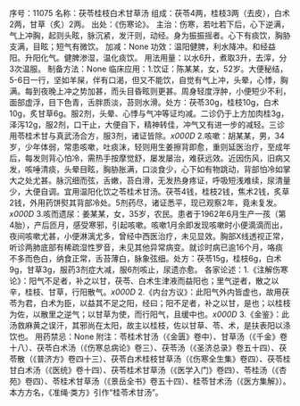 序号：11075
名称：茯苓桂枝白术甘草汤
组成：茯苓4两，桂枝3两（去皮），白术2两，甘草（炙）2两。
出处：《伤寒论》。
主治：伤寒，若吐若下后，心下逆满，气上冲胸，起则头眩，脉沉紧，发汗则，动经。身为振振摇者。心下有痰饮，胸胁支满，目眩；短气有微饮。
加减：None
功效：温阳健脾，利水降冲。和经益阳。升阳化气。健脾渗湿，温化痰饮。
用法用量：以水6升，煮取3升，去滓，分3次温服。
制备方法：None
临床应用：1.饮证：陈某某，女，52岁。大便秘结，5-6日一行，坚如羊屎，伴有口渴，但又不能饮，自觉有气上冲，头晕，心悸，胸满。每到夜晚上冲之势加甚，而头目昏眩则更甚。周身轻度浮肿，小便短少不利，面部虚浮，目下色青，舌胖质淡，苔则水滑。处方：茯苓30g，桂枝10g，白术10g，炙甘草6g。服2剂，头晕、心悸与气冲等证均减。二诊仍于上方加肉桂3g，泽泻12g，服2剂，口干止，大便自下，精神转佳，冲气又有进一步的减轻。三诊用苓桂术甘与真武汤合方，服3剂，诸证皆除。_x000D_
2.咳嗽：胡某某，男，34岁，少年体弱，常患咳嗽，吐痰沫，轻则用生姜擦背即愈，重则延医治疗，至成年后，每发则背心怕冷，需热手按摩觉舒，屡发屡治，难获远效。近因伤风，旧病又发，咳唾清痰，头晕目眩，胸胁胀满，口淡食少，心下如有物跳动，背部怕冷如掌大之处尤甚。脉沉细而弦，舌嫩，苔白滑，无发热身疼证，呼吸短浅难续，尿清量少，大便自调。宜用温阳化饮之苓桂术甘汤。茯苓4钱，桂枝2钱，焦术2钱，炙草2钱，外用药饼熨其背部冷处。5剂药尽，诸证悉平，现已观察2年，竟未复发。_x000D_
3.咳而遗尿：姜某某，女，35岁，农民。患者于1962年6月生产一孩（第4胎），产后匝月，感受寒邪，引起咳嗽。咳嗽1月余即发现咳嗽时小便滴滴而出，夜间咳嗽尤甚，小便淋漓尤多，曾经中西医治疗，未见显效。胸部X线透视正常，听诊两肺底部有稀疏湿性罗音，未见其他异常病变。就诊时病已逾16个月，咯痰不多而色白，纳食正常，舌苔薄白，脉象弦细。处方：茯苓15g，桂枝6g，白术9g，甘草3g，服药3剂症大减，服6剂咳止，尿遗亦愈。
各家论述：1.《注解伤寒论》：阳气不足者，补之以甘，茯苓、白术生津液而益阳也；里气逆者，散之以辛，桂枝、甘草，行阳散气。_x000D_
2.《内台方议》：此阳气外内皆虚也，故用茯苓为君，白术为臣，以益其不足之阳，经曰；阳不足者，补之以甘，是也；以桂枝为佐，以散里之逆气；以甘草为使，而行阳气，且缓中也。_x000D_
3.《金鉴》：此汤救麻黄之误汗，其邪尚在太阳，故主以桂枝，佐以甘草、苓、术，是扶表阳以涤饮也。
用药禁忌：None
附注：苓桂术甘汤（《金匮》卷中）、甘草汤（《千金》卷十八）、茯苓白术汤（《伤寒总病论》卷三）、茯苓汤（《圣济总录》卷五十四）、茯苓散（《普济方》卷四十三）、茯苓白术桂枝甘草汤（《伤寒全生集》卷四）、茯苓桂甘白术汤（《医统》卷十四）、茯苓桂术甘草汤（《医学入门》卷四）、苓桂汤（《杏苑》卷四）、苓桂术甘草汤（《景岳全书》卷五十四）、桂苓甘术汤（《医方集解》）。本方方名，《准绳·类方》引作“桂苓术甘汤”。
